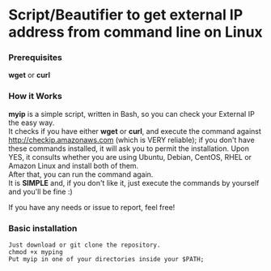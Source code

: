 # Script/Beautifier to get external IP address from command line on Linux
### Prerequisites
**wget** or **curl**
### How it Works
**myip** is a simple script, written in Bash, so you can check your External IP the easy way.  
It checks if you have either **wget** or **curl**, and execute the command against http://checkip.amazonaws.com (which is VERY reliable); if you don't have these commands installed, it will ask you to permit the installation. Upon YES, it consults whether you are using Ubuntu, Debian, CentOS, RHEL or Amazon Linux and install both of them.  
After that, you can run the command again.  
It is **SIMPLE** and, if you don't like it, just execute the commands by yourself and you'll be fine :)  

  If you have any needs or issue to report, feel free!
### Basic installation
```
Just download or git clone the repository.
chmod +x myping
Put myip in one of your directories inside your $PATH;
```
